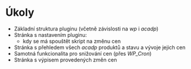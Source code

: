 # Úkoly

* Základní struktura pluginu (včetně závislosti na _wp_ i _acadp_)
* Stránka s nastavením pluginu:
  - kdy se má spouštět skript na změnu cen
* Stránka s přehledem všech _acadp_ produktů a stavu a vývoje jejich cen
* Samotná funkcionalita pro snižování cen (přes _WP\_Cron_)
* Stránka s výpisem provedených změn cen

